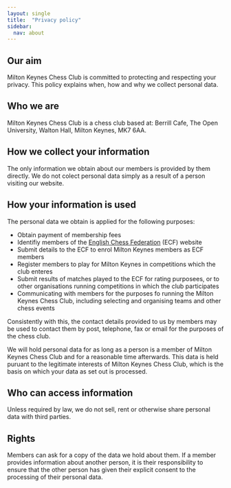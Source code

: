 ```yaml
---
layout: single
title:  "Privacy policy"
sidebar:
  nav: about
---
```


## Our aim

Milton Keynes Chess Club is committed to protecting and respecting your privacy. This policy explains when, how and why we collect personal data.

## Who we are

Milton Keynes Chess Club is a chess club based at: Berrill Cafe, The Open University, Walton Hall, Milton Keynes, MK7 6AA.

## How we collect your information

The only information we obtain about our members is provided by them directly. We do not colect personal data simply as a result of a person visiting our website.

## How your information is used

The personal data we obtain is applied for the following purposes:

* Obtain payment of membership fees
* Identifiy members of the [English Chess Federation](https://www.englishchess.org.uk/) (ECF) website
* Submit details to the ECF to enrol Milton Keynes members as ECF members
* Register members to play for Milton Keynes in competitions which the club enteres
* Submit results of matches played to the ECF for rating purposees, or to other organisations running competitions in which the club participates
* Communicating with members for the purposes fo running the Milton Keynes Chess Club, including selecting and organising teams and other chess events

Consistently with this, the contact details provided to us by members may be used to contact them by post, telephone, fax or email for the purposes of the chess club.

We will hold personal data for as long as a person is a member of Milton Keynes Chess Club and for a reasonable time afterwards. This data is held puruant to the legitimate interests of Milton Keynes Chess Club, which is the basis on which your data as set out is processed.

## Who can access information

Unless required by law, we do not sell, rent or otherwise share personal data with third parties.

## Rights

Members can ask for a copy of the data we hold about them. If a member provides information about another person, it is their responsibility to ensure that the other person has given their explicit consent to the processing of their personal data.